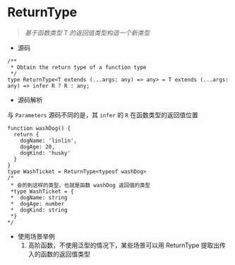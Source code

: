 # ReturnType

> *基于函数类型 T 的返回值类型构造一个新类型*

- 源码

```tsx
/**
 * Obtain the return type of a function type
 */
type ReturnType<T extends (...args: any) => any> = T extends (...args: any) => infer R ? R : any;
```

- 源码解析

与 `Parameters` 源码不同的是，其 `infer` 的 `R` 在函数类型的返回值位置

```tsx
function washDog() {
  return {
    dogName: 'linlin',
    dogAge: 20,
    dogKind: 'husky'
  }
}
type WashTicket = ReturnType<typeof washDog>
/*
 * 会的到这样的类型，也就是函数 washDog 返回值的类型
 *type WashTicket = {
 *  dogName: string
 *  dogAge: number
 *  dogKind: string
 *}
*/
```

- 使用场景举例
    1. 高阶函数，不使用泛型的情况下，某些场景可以用 ReturnType 提取出传入的函数的返回值类型

